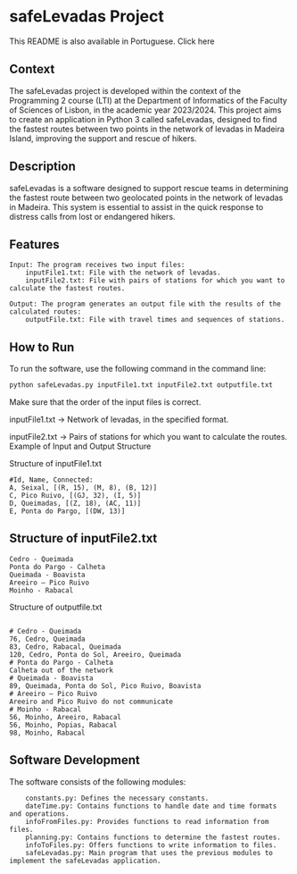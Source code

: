 # safeLevadas Project

This README is also available in Portuguese. Click here

## Context

The safeLevadas project is developed within the context of the Programming 2 course (LTI) at the Department of Informatics of the Faculty of Sciences of Lisbon, in the academic year 2023/2024. This project aims to create an application in Python 3 called safeLevadas, designed to find the fastest routes between two points in the network of levadas in Madeira Island, improving the support and rescue of hikers.

## Description

safeLevadas is a software designed to support rescue teams in determining the fastest route between two geolocated points in the network of levadas in Madeira. This system is essential to assist in the quick response to distress calls from lost or endangered hikers.

## Features

    Input: The program receives two input files:
        inputFile1.txt: File with the network of levadas.
        inputFile2.txt: File with pairs of stations for which you want to calculate the fastest routes.

    Output: The program generates an output file with the results of the calculated routes:
        outputFile.txt: File with travel times and sequences of stations.

## How to Run

To run the software, use the following command in the command line:

```bash
python safeLevadas.py inputFile1.txt inputFile2.txt outputfile.txt
```
Make sure that the order of the input files is correct.

inputFile1.txt -> Network of levadas, in the specified format.

inputFile2.txt -> Pairs of stations for which you want to calculate the routes.
Example of Input and Output Structure

Structure of inputFile1.txt
```less
#Id, Name, Connected:
A, Seixal, [(R, 15), (M, 8), (B, 12)]
C, Pico Ruivo, [(GJ, 32), (I, 5)]
D, Queimadas, [(Z, 18), (AC, 11)]
E, Ponta do Pargo, [(DW, 13)]
```

## Structure of inputFile2.txt

```less
Cedro - Queimada
Ponta do Pargo - Calheta
Queimada - Boavista
Areeiro – Pico Ruivo
Moinho - Rabacal
```

Structure of outputfile.txt

```less

# Cedro - Queimada
76, Cedro, Queimada
83, Cedro, Rabacal, Queimada
120, Cedro, Ponta do Sol, Areeiro, Queimada
# Ponta do Pargo - Calheta
Calheta out of the network
# Queimada - Boavista
89, Queimada, Ponta do Sol, Pico Ruivo, Boavista
# Areeiro – Pico Ruivo
Areeiro and Pico Ruivo do not communicate
# Moinho - Rabacal
56, Moinho, Areeiro, Rabacal
56, Moinho, Popias, Rabacal
98, Moinho, Rabacal
```

## Software Development

The software consists of the following modules:
```less
    constants.py: Defines the necessary constants.
    dateTime.py: Contains functions to handle date and time formats and operations.
    infoFromFiles.py: Provides functions to read information from files.
    planning.py: Contains functions to determine the fastest routes.
    infoToFiles.py: Offers functions to write information to files.
    safeLevadas.py: Main program that uses the previous modules to implement the safeLevadas application.
```
